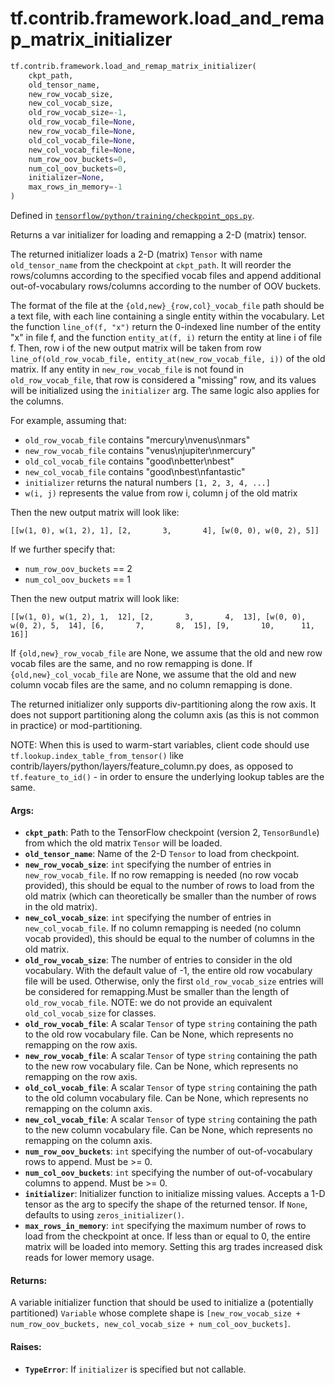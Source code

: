 <div itemscope itemtype="http://developers.google.com/ReferenceObject">
<meta itemprop="name" content="tf.contrib.framework.load_and_remap_matrix_initializer" />
<meta itemprop="path" content="Stable" />
</div>

# tf.contrib.framework.load_and_remap_matrix_initializer

``` python
tf.contrib.framework.load_and_remap_matrix_initializer(
    ckpt_path,
    old_tensor_name,
    new_row_vocab_size,
    new_col_vocab_size,
    old_row_vocab_size=-1,
    old_row_vocab_file=None,
    new_row_vocab_file=None,
    old_col_vocab_file=None,
    new_col_vocab_file=None,
    num_row_oov_buckets=0,
    num_col_oov_buckets=0,
    initializer=None,
    max_rows_in_memory=-1
)
```



Defined in [`tensorflow/python/training/checkpoint_ops.py`](/code/stable/tensorflow/python/training/checkpoint_ops.py).

Returns a var initializer for loading and remapping a 2-D (matrix) tensor.

The returned initializer loads a 2-D (matrix) `Tensor` with name
`old_tensor_name` from the checkpoint at `ckpt_path`. It will reorder the
rows/columns according to the specified vocab files and append additional
out-of-vocabulary rows/columns according to the number of OOV buckets.

The format of the file at the `{old,new}_{row,col}_vocab_file` path should be
a text file, with each line containing a single entity within the vocabulary.
Let the function `line_of(f, "x")` return the 0-indexed line number of the
entity "x" in file f, and the function `entity_at(f, i)` return the entity at
line i of file f. Then, row i of the new output matrix will be taken from row
`line_of(old_row_vocab_file, entity_at(new_row_vocab_file, i))` of the old
matrix. If any entity in `new_row_vocab_file` is not found in
`old_row_vocab_file`, that row is considered a "missing" row, and its values
will be initialized using the `initializer` arg. The same logic also applies
for the columns.

For example, assuming that:

* `old_row_vocab_file` contains "mercury\nvenus\nmars"
* `new_row_vocab_file` contains "venus\njupiter\nmercury"
* `old_col_vocab_file` contains "good\nbetter\nbest"
* `new_col_vocab_file` contains "good\nbest\nfantastic"
* `initializer` returns the natural numbers `[1, 2, 3, 4, ...]`
* `w(i, j)` represents the value from row i, column j of the old matrix

Then the new output matrix will look like:

`[[w(1, 0), w(1, 2), 1],
  [2,       3,       4],
  [w(0, 0), w(0, 2), 5]]`

If we further specify that:

* `num_row_oov_buckets` == 2
* `num_col_oov_buckets` == 1

Then the new output matrix will look like:

`[[w(1, 0), w(1, 2), 1,  12],
  [2,       3,       4,  13],
  [w(0, 0), w(0, 2), 5,  14],
  [6,       7,       8,  15],
  [9,       10,      11, 16]]`

If `{old,new}_row_vocab_file` are None, we assume that the old and new row
vocab files are the same, and no row remapping is done. If
`{old,new}_col_vocab_file` are None, we assume that the old and new column
vocab files are the same, and no column remapping is done.

The returned initializer only supports div-partitioning along the row axis. It
does not support partitioning along the column axis (as this is not common in
practice) or mod-partitioning.

NOTE: When this is used to warm-start variables, client code should use
`tf.lookup.index_table_from_tensor()` like
contrib/layers/python/layers/feature_column.py does, as opposed to
`tf.feature_to_id()` - in order to ensure the underlying lookup tables are the
same.

#### Args:

* <b>`ckpt_path`</b>: Path to the TensorFlow checkpoint (version 2, `TensorBundle`)
    from which the old matrix `Tensor` will be loaded.
* <b>`old_tensor_name`</b>: Name of the 2-D `Tensor` to load from checkpoint.
* <b>`new_row_vocab_size`</b>: `int` specifying the number of entries in
    `new_row_vocab_file`. If no row remapping is needed (no row vocab
    provided), this should be equal to the number of rows to load from the old
    matrix (which can theoretically be smaller than the number of rows in the
    old matrix).
* <b>`new_col_vocab_size`</b>: `int` specifying the number of entries in
    `new_col_vocab_file`. If no column remapping is needed (no column vocab
    provided), this should be equal to the number of columns in the old
    matrix.
* <b>`old_row_vocab_size`</b>: The number of entries to consider in the old vocabulary.
    With the default value of -1, the entire old row vocabulary file will be
    used.  Otherwise, only the first `old_row_vocab_size` entries will be
    considered for remapping.Must be smaller than the length of
    `old_row_vocab_file`.  NOTE: we do not provide an equivalent
    `old_col_vocab_size` for classes.
* <b>`old_row_vocab_file`</b>: A scalar `Tensor` of type `string` containing the
    path to the old row vocabulary file. Can be None, which represents no
    remapping on the row axis.
* <b>`new_row_vocab_file`</b>: A scalar `Tensor` of type `string` containing the path
    to the new row vocabulary file. Can be None, which represents no remapping
    on the row axis.
* <b>`old_col_vocab_file`</b>: A scalar `Tensor` of type `string` containing the
    path to the old column vocabulary file. Can be None, which represents no
    remapping on the column axis.
* <b>`new_col_vocab_file`</b>: A scalar `Tensor` of type `string` containing the path
    to the new column vocabulary file. Can be None, which represents no
    remapping on the column axis.
* <b>`num_row_oov_buckets`</b>: `int` specifying the number of out-of-vocabulary rows
    to append. Must be >= 0.
* <b>`num_col_oov_buckets`</b>: `int` specifying the number of out-of-vocabulary
    columns to append. Must be >= 0.
* <b>`initializer`</b>: Initializer function to initialize missing values. Accepts a
    1-D tensor as the arg to specify the shape of the returned tensor. If
    `None`, defaults to using `zeros_initializer()`.
* <b>`max_rows_in_memory`</b>: `int` specifying the maximum number of rows to load from
    the checkpoint at once. If less than or equal to 0, the entire matrix will
    be loaded into memory. Setting this arg trades increased disk reads for
    lower memory usage.


#### Returns:

A variable initializer function that should be used to initialize a
(potentially partitioned) `Variable` whose complete shape is
`[new_row_vocab_size + num_row_oov_buckets, new_col_vocab_size +
num_col_oov_buckets]`.


#### Raises:

* <b>`TypeError`</b>: If `initializer` is specified but not callable.
